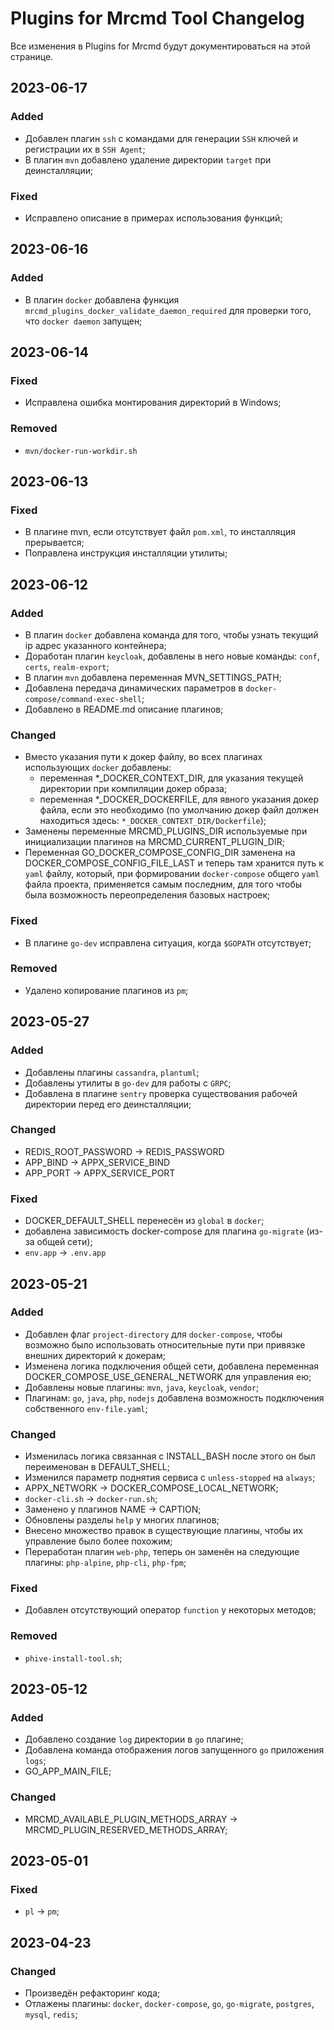 # Plugins for Mrcmd Tool Changelog
Все изменения в Plugins for Mrcmd будут документироваться на этой странице.

## 2023-06-17
### Added
- Добавлен плагин `ssh` с командами для генерации `SSH` ключей и регистрации их в `SSH Agent`;
- В плагин `mvn` добавлено удаление директории `target` при деинсталляции;

### Fixed
- Исправлено описание в примерах использования функций;

## 2023-06-16
### Added
- В плагин `docker` добавлена функция `mrcmd_plugins_docker_validate_daemon_required` для проверки того, что `docker daemon` запущен;

## 2023-06-14
### Fixed
- Исправлена ошибка монтирования директорий в Windows;

### Removed
- `mvn/docker-run-workdir.sh`

## 2023-06-13
### Fixed
- В плагине mvn, если отсутствует файл `pom.xml`, то инсталляция прерывается;
- Поправлена инструкция инсталляции утилиты;

## 2023-06-12
### Added
- В плагин `docker` добавлена команда для того, чтобы узнать текущий ip адрес указанного контейнера;
- Доработан плагин `keycloak`, добавлены в него новые команды: `conf`, `certs`, `realm-export`;
- В плагин `mvn` добавлена переменная MVN_SETTINGS_PATH;
- Добавлена передача динамических параметров в `docker-compose/command-exec-shell`;
- Добавлено в README.md описание плагинов;

### Changed
- Вместо указания пути к докер файлу, во всех плагинах использующих `docker` добавлены:
  - переменная *_DOCKER_CONTEXT_DIR, для указания текущей директории при компиляции докер образа;
  - переменная *_DOCKER_DOCKERFILE, для явного указания докер файла, если это необходимо (по умолчанию докер файл должен находиться здесь: `*_DOCKER_CONTEXT_DIR/Dockerfile`);
- Заменены переменные MRCMD_PLUGINS_DIR используемые при инициализации плагинов на MRCMD_CURRENT_PLUGIN_DIR;
- Переменная GO_DOCKER_COMPOSE_CONFIG_DIR заменена на DOCKER_COMPOSE_CONFIG_FILE_LAST и теперь там хранится путь к `yaml` файлу, который, при формировании `docker-compose` общего `yaml` файла проекта, применяется самым последним, для того чтобы была возможность переопределения базовых настроек; 

### Fixed
- В плагине `go-dev` исправлена ситуация, когда `$GOPATH` отсутствует;

### Removed
- Удалено копирование плагинов из `pm`;

## 2023-05-27
### Added
- Добавлены плагины `cassandra`, `plantuml`;
- Добавлены утилиты в `go-dev` для работы с `GRPC`;
- Добавлена в плагине `sentry` проверка существования рабочей директории перед его деинсталляции;

### Changed
- REDIS_ROOT_PASSWORD -> REDIS_PASSWORD
- APP_BIND -> APPX_SERVICE_BIND
- APP_PORT -> APPX_SERVICE_PORT

### Fixed
- DOCKER_DEFAULT_SHELL перенесён из `global` в `docker`;
- добавлена зависимость docker-compose для плагина `go-migrate` (из-за общей сети);
- `env.app` -> `.env.app`

## 2023-05-21
### Added
- Добавлен флаг `project-directory` для `docker-compose`, чтобы возможно было использовать относительные пути при привязке внешних директорий к докерам;
- Изменена логика подключения общей сети, добавлена переменная DOCKER_COMPOSE_USE_GENERAL_NETWORK для управления ею;
- Добавлены новые плагины: `mvn`, `java`, `keycloak`, `vendor`;
- Плагинам: `go`, `java`, `php`, `nodejs` добавлена возможность подключения собственного `env-file.yaml`;

### Changed
- Изменилась логика связанная с INSTALL_BASH после этого он был переименован в DEFAULT_SHELL;
- Изменился параметр поднятия сервиса с `unless-stopped` на `always`;
- APPX_NETWORK -> DOCKER_COMPOSE_LOCAL_NETWORK;
- `docker-cli.sh` -> `docker-run.sh`;
- Заменено у плагинов NAME -> CAPTION;
- Обновлены разделы `help` у многих плагинов;
- Внесено множество правок в существующие плагины, чтобы их управление было более похожим;
- Переработан плагин `web-php`, теперь он заменён на следующие плагины: `php-alpine`, `php-cli`, `php-fpm`;  

### Fixed
- Добавлен отсутствующий оператор `function` у некоторых методов;

### Removed
- `phive-install-tool.sh`;

## 2023-05-12
### Added
- Добавлено создание `log` директории в `go` плагине;
- Добавлена команда отображения логов запущенного `go` приложения `logs`;
- GO_APP_MAIN_FILE;

### Changed
- MRCMD_AVAILABLE_PLUGIN_METHODS_ARRAY -> MRCMD_PLUGIN_RESERVED_METHODS_ARRAY;

## 2023-05-01
### Fixed
- `pl` -> `pm`;

## 2023-04-23
### Changed
- Произведён рефакторинг кода;
- Отлажены плагины: `docker`, `docker-compose`, `go`, `go-migrate`, `postgres`, `mysql`, `redis`;